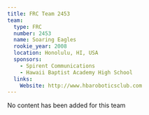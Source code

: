 ```yaml
---
title: FRC Team 2453
team:
  type: FRC
  number: 2453
  name: Soaring Eagles
  rookie_year: 2008
  location: Honolulu, HI, USA
  sponsors:
    - Spirent Communications
    - Hawaii Baptist Academy High School
  links:
    Website: http://www.hbaroboticsclub.com
---
```

No content has been added for this team